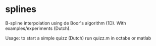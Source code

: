 # splines
B-spline interpolation using de Boor's algorithm (1D). With examples/experiments (Dutch).

Usage: to start a simple quizz (Dutch) run quizz.m in octabe or matlab
